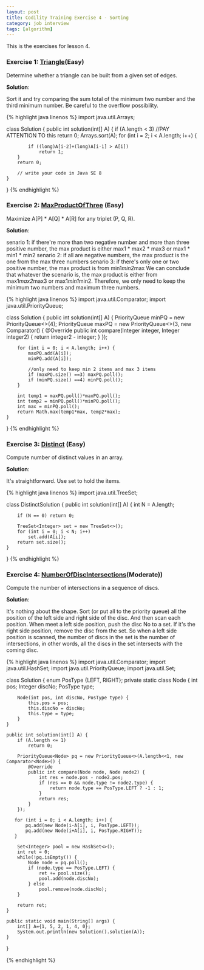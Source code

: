 ```yaml
---
layout: post
title: Codility Training Exercise 4 - Sorting
category: job interview
tags: [algorithm]
---
```

This is the exercises for lesson 4. 

### Exercise 1: [Triangle](https://codility.com/demo/take-sample-test/triangle/)(Easy)

Determine whether a triangle can be built from a given set of edges.

**Solution**:

Sort it and try comparing the sum total of the minimum two number and the third minimum number. Be careful to the overflow possibility.

{%  highlight java linenos  %}
import java.util.Arrays;

class Solution {
    public int solution(int[] A) {
		if (A.length < 3) //PAY ATTENTION TO this
			return 0;
		Arrays.sort(A);
		for (int i = 2; i < A.length; i++) {
			
			if ((long)A[i-2]+(long)A[i-1] > A[i])
				return 1;
		}		
		return 0;
        
        // write your code in Java SE 8
    }
}
{% endhighlight %}

### Exercise 2: [MaxProductOfThree](https://codility.com/demo/take-sample-test/max_product_of_three/) (Easy) 
Maximize A[P] * A[Q] * A[R] for any triplet (P, Q, R).

**Solution**:

senario 1:
if there're more than two negative number and more than three positive number, the max product is either max1 * max2 * max3 or max1 * min1 * min2
senario 2:
if all are negative numbers, the max product is the one from the max three numbers
senario 3:
if there's only one or two positive number, the max product is from min1*min2*max
We can conclude that whatever the scenario is, the max product is either from max1*max2*max3 or max1*min1*min2. Therefore, we only need to keep the minimum two numbers and maximum three numbers. 

{%  highlight java linenos  %}
import java.util.Comparator;
import java.util.PriorityQueue;

class Solution {
    public int solution(int[] A) {
        PriorityQueue<Integer> minPQ = new PriorityQueue<>(4);
        PriorityQueue<Integer> maxPQ = new PriorityQueue<>(3, new Comparator<Integer>() {
            @Override
            public int compare(Integer integer, Integer integer2) {
                return integer2 - integer;
            }
        });

        for (int i = 0; i < A.length; i++) {
            maxPQ.add(A[i]);
            minPQ.add(A[i]);

            //only need to keep min 2 items and max 3 items
            if (maxPQ.size() ==3) maxPQ.poll();
            if (minPQ.size() ==4) minPQ.poll();
        }

        int temp1 = maxPQ.poll()*maxPQ.poll();
        int temp2 = minPQ.poll()*minPQ.poll();
        int max = minPQ.poll();
        return Math.max(temp1*max, temp2*max);
    }
}
{% endhighlight %}


### Exercise 3: [Distinct](https://codility.com/demo/take-sample-test/distinct/) (Easy)
Compute number of distinct values in an array. 

**Solution**:

It's straightforward. Use set to hold the items.

{%  highlight java linenos  %}
import java.util.TreeSet;

class DistinctSolution {
    public int solution(int[] A) {
		int N = A.length;
        
        if (N == 0) return 0;

        TreeSet<Integer> set = new TreeSet<>();
        for (int i = 0; i < N; i++)
            set.add(A[i]);
        return set.size();
    }
    
}
{% endhighlight  %}

### Exercise 4: [NumberOfDiscIntersections](https://codility.com/demo/take-sample-test/number_of_disc_intersections/)(Moderate))
Compute the number of intersections in a sequence of discs. 

**Solution**:

It's nothing about the shape. Sort (or put all to the priority queue) all the position of the left side and right side of the disc. And then scan each position. When meet a left side position, push the disc No to a set. If it's the right side position, remove the disc from the set. So when a left side position is scanned, the number of discs in the set is the number of intersections, in other words, all the discs in the set intersects with the coming disc.

{%  highlight java linenos  %}
import java.util.Comparator;
import java.util.HashSet;
import java.util.PriorityQueue;
import java.util.Set;

class Solution {
    enum PosType {LEFT, RIGHT};
    private static class Node {
        int pos;
        Integer discNo;
        PosType type;

        Node(int pos, int discNo, PosType type) {
            this.pos = pos;
            this.discNo = discNo;
            this.type = type;
        }
    }

    public int solution(int[] A) {
        if (A.length <= 1)
            return 0;

        PriorityQueue<Node> pq = new PriorityQueue<>(A.length<<1, new Comparator<Node>() {
            @Override
            public int compare(Node node, Node node2) {
                int res = node.pos - node2.pos;
                if (res == 0 && node.type != node2.type) {
                    return node.type == PosType.LEFT ? -1 : 1;
                }
                return res;
            }
        });

       for (int i = 0; i < A.length; i++) {
           pq.add(new Node(i-A[i], i, PosType.LEFT));
           pq.add(new Node(i+A[i], i, PosType.RIGHT));
       }

        Set<Integer> pool = new HashSet<>();
        int ret = 0;
        while(!pq.isEmpty()) {
            Node node = pq.poll();
            if (node.type == PosType.LEFT) {
                ret += pool.size();
                pool.add(node.discNo);
            } else
                pool.remove(node.discNo);
        }

        return ret;
    }

    public static void main(String[] args) {
		int[] A={1, 5, 2, 1, 4, 0};
		System.out.println(new Solution().solution(A));
    }
    
}

{% endhighlight %}
